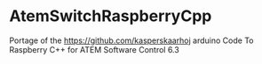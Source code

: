 # AtemSwitchRaspberryCpp
Portage of the https://github.com/kasperskaarhoj arduino Code To Raspberry C++ for ATEM Software Control 6.3
